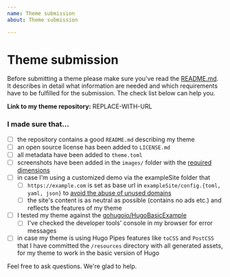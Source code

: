 ```yaml
---
name: Theme submission
about: Theme submission

---
```


# Theme submission

Before submitting a theme please make sure you've read the [README.md](https://github.com/gohugoio/hugoThemes/blob/master/README.md#adding-a-theme-to-the-list). It describes in detail what information are needed and which requirements have to be fulfilled for the submission. The check list below can help you.

**Link to my theme repository:** REPLACE-WITH-URL

### I made sure that...

- [ ] the repository contains a good `README.md` describing my theme
- [ ] an open source license has been added to `LICENSE.md`
- [ ] all metadata have been added to `theme.toml`
- [ ] screenshots have been added in the `images/` folder with the [required dimensions](https://github.com/gohugoio/hugoThemes/blob/master/README.md#media)
- [ ] in case I'm using a customized demo via the exampleSite folder that
    - [ ] `https://example.com` is set as base url in `exampleSite/config.{toml, yaml, json}` to [avoid the abuse of unused domains](https://github.com/gohugoio/hugo/issues/2575)
    - [ ] the site's content is as neutral as possible (contains no ads etc.) and reflects the features of my theme
- [ ] I tested my theme against the [gohugoio/HugoBasicExample](https://github.com/gohugoio/HugoBasicExample)
    - [ ] I've checked the developer tools' console in my browser for error messages
- [ ] in case my theme is using Hugo Pipes features like `toCSS` and `PostCSS` that I have committed the `/resources` directory with all generated assets, for my theme to work in the basic version of Hugo

Feel free to ask questions. We're glad to help.
